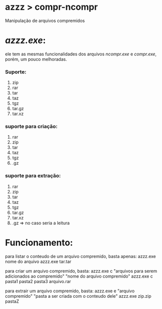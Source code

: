 # azzz > compr-ncompr
Manipulação de arquivos compremidos

# *azzz.exe*:
ele tem as mesmas funcionalidades dos arquivos *ncompr.exe* e *compr.exe*, porém, um pouco melhoradas.

### Suporte:
1. zip
2. rar
3. tar
4. taz
5. tgz
6. tar.gz
7. tar.xz

### suporte para criação:
1. rar
2. zip
3. tar
4. taz
5. tgz
6. .gz

### suporte para extração:
1. rar
2. zip
3. tar
4. taz
5. tgz
6. tar.gz
7. tar.xz
8. .gz => no caso seria a leitura

# Funcionamento:

para listar o conteudo de um arquivo compremido, basta apenas:
azzz.exe nome do arquivo
azzz.exe tar.tar

para criar um arquivo compremido, basta:
azzz.exe c "arquivos para serem adicionados ao compremido" "nome do arquivo compremido"
azzz.exe c pasta1 pasta2 pasta3 arquivo.rar

para extrair um arquivo compremido, basta:
azzz.exe e "arquivo compremido" "pasta a ser criada com o conteudo dele"
azzz.exe zip.zip pastaZ
